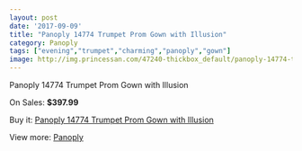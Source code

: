 ```yaml
---
layout: post
date: '2017-09-09'
title: "Panoply 14774 Trumpet Prom Gown with Illusion"
category: Panoply
tags: ["evening","trumpet","charming","panoply","gown"]
image: http://img.princessan.com/47240-thickbox_default/panoply-14774-trumpet-prom-gown-with-illusion.jpg
---
```

Panoply 14774 Trumpet Prom Gown with Illusion

On Sales: **$397.99**
<a href="https://www.princessan.com/en/panoply/21536-panoply-14774-trumpet-prom-gown-with-illusion.html"><amp-img layout="responsive" width="600" height="600" src="//img.princessan.com/47240-thickbox_default/panoply-14774-trumpet-prom-gown-with-illusion.jpg" alt="Panoply 14774 Trumpet Prom Gown with Illusion 0" /></a>
<a href="https://www.princessan.com/en/panoply/21536-panoply-14774-trumpet-prom-gown-with-illusion.html"><amp-img layout="responsive" width="600" height="600" src="//img.princessan.com/47241-thickbox_default/panoply-14774-trumpet-prom-gown-with-illusion.jpg" alt="Panoply 14774 Trumpet Prom Gown with Illusion 1" /></a>

Buy it: [Panoply 14774 Trumpet Prom Gown with Illusion](https://www.princessan.com/en/panoply/21536-panoply-14774-trumpet-prom-gown-with-illusion.html "Panoply 14774 Trumpet Prom Gown with Illusion")

View more: [Panoply](https://www.princessan.com/en/50-panoply "Panoply")
